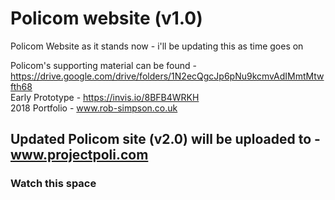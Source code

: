 # Policom website (v1.0)
Policom Website as it stands now - i'll be updating this as time goes on

Policom's supporting material can be found - https://drive.google.com/drive/folders/1N2ecQgcJp6pNu9kcmvAdIMmtMtwfth68  
Early Prototype - https://invis.io/8BFB4WRKH  
2018 Portfolio - www.rob-simpson.co.uk  

  ## Updated Policom site (v2.0) will be uploaded to - www.projectpoli.com

### Watch this space
